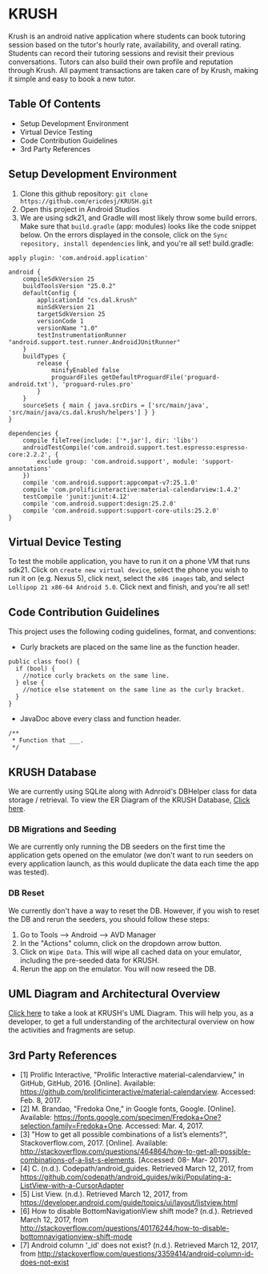 # KRUSH
Krush is an android native application where students can book tutoring session based on the tutor's hourly rate, availability, and overall rating. Students can record their tutoring sessions and revisit their previous conversations. Tutors can also build their own profile and reputation through Krush. All payment transactions are taken care of by Krush, making it simple and easy to book a new tutor. 

## Table Of Contents
- Setup Development Environment
- Virtual Device Testing
- Code Contribution Guidelines
- 3rd Party References

## Setup Development Environment
1. Clone this github repository: `git clone https://github.com/ericdesj/KRUSH.git`
2. Open this project in Android Studios
3. We are using sdk21, and Gradle will most likely throw some build errors. Make sure that `build.gradle` (app: modules) looks like the code snippet below. On the errors displayed in the console, click on the `Sync repository, install dependencies` link, and you're all set!
build.gradle:
```
apply plugin: 'com.android.application'

android {
    compileSdkVersion 25
    buildToolsVersion "25.0.2"
    defaultConfig {
        applicationId "cs.dal.krush"
        minSdkVersion 21
        targetSdkVersion 25
        versionCode 1
        versionName "1.0"
        testInstrumentationRunner "android.support.test.runner.AndroidJUnitRunner"
    }
    buildTypes {
        release {
            minifyEnabled false
            proguardFiles getDefaultProguardFile('proguard-android.txt'), 'proguard-rules.pro'
        }
    }
    sourceSets { main { java.srcDirs = ['src/main/java', 'src/main/java/cs.dal.krush/helpers'] } }
}

dependencies {
    compile fileTree(include: ['*.jar'], dir: 'libs')
    androidTestCompile('com.android.support.test.espresso:espresso-core:2.2.2', {
        exclude group: 'com.android.support', module: 'support-annotations'
    })
    compile 'com.android.support:appcompat-v7:25.1.0'
    compile 'com.prolificinteractive:material-calendarview:1.4.2'
    testCompile 'junit:junit:4.12'
    compile 'com.android.support:design:25.2.0'
    compile 'com.android.support:support-core-utils:25.2.0'
}
```

## Virtual Device Testing
To test the mobile application, you have to run it on a phone VM that runs sdk21. Click on `create new virtual device`, select the phone you wish to run it on (e.g. Nexus 5), click next, select the `x86 images` tab, and select `Lollipop 21 x86-64 Android 5.0`. Click next and finish, and you're all set! 

## Code Contribution Guidelines
This project uses the following coding guidelines, format, and conventions:
- Curly brackets are placed on the same line as the function header.
```
public class foo() {
  if (bool) {
    //notice curly brackets on the same line.
  } else {
    //notice else statement on the same line as the curly bracket.
  }
}
```
- JavaDoc above every class and function header.
```
/**
 * Function that ___.
 */
```

## KRUSH Database 
We are currently using SQLite along with Adnroid's DBHelper class for data storage / retrieval. To view the ER Diagram of the KRUSH Database, [Click here](https://drive.google.com/open?id=0B4S0P8KE9IBoQVFrN2hRU0JILVE).

### DB Migrations and Seeding
We are currently only running the DB seeders on the first time the application gets opened on the emulator (we don't want to run seeders on every application launch, as this would duplicate the data each time the app was tested).

### DB Reset
We currently don't have a way to reset the DB. However, if you wish to reset the DB and rerun the seeders, you should follow these steps:
1. Go to Tools --> Android --> AVD Manager
2. In the "Actions" column, click on the dropdown arrow button.
3. Click on `Wipe Data`. This will wipe all cached data on your emulator, including the pre-seeded data for KRUSH. 
4. Rerun the app on the emulator. You will now reseed the DB.

## UML Diagram and Architectural Overview
[Click here](https://drive.google.com/open?id=0B_oCfPfOVbvWUV9GdHV5SXNPV1k) to take a look at KRUSH's UML Diagram. This will help you, as a developer, to get a full understanding of the architectural overview on how the activities and fragments are setup.

## 3rd Party References
- [1] Prolific Interactive, "Prolific Interactive material-calendarview," in GitHub, GitHub, 2016. [Online]. Available: https://github.com/prolificinteractive/material-calendarview. Accessed: Feb. 8, 2017.
- [2] M. Brandao, "Fredoka One," in Google fonts, Google. [Online]. Available: https://fonts.google.com/specimen/Fredoka+One?selection.family=Fredoka+One. Accessed: Mar. 4, 2017.
- [3] "How to get all possible combinations of a list’s elements?", Stackoverflow.com, 2017. [Online]. Available: http://stackoverflow.com/questions/464864/how-to-get-all-possible-combinations-of-a-list-s-elements. [Accessed: 08- Mar- 2017].
- [4] C. (n.d.). Codepath/android_guides. Retrieved March 12, 2017, from https://github.com/codepath/android_guides/wiki/Populating-a-ListView-with-a-CursorAdapter
- [5] List View. (n.d.). Retrieved March 12, 2017, from https://developer.android.com/guide/topics/ui/layout/listview.html
- [6] How to disable BottomNavigationView shift mode? (n.d.). Retrieved March 12, 2017, from http://stackoverflow.com/questions/40176244/how-to-disable-bottomnavigationview-shift-mode
- [7] Android column '_id' does not exist? (n.d.). Retrieved March 12, 2017, from http://stackoverflow.com/questions/3359414/android-column-id-does-not-exist